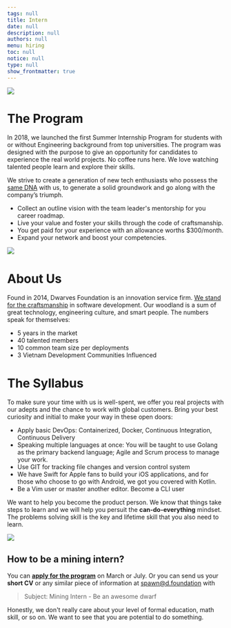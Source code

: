 ```yaml
---
tags: null
title: Intern
date: null
description: null
authors: null
menu: hiring
toc: null
notice: null
type: null
show_frontmatter: true
---
```

![](/images/internship.png)

# The Program

In 2018, we launched the first Summer Internship Program for students with or without Engineering background from top universities. The program was designed with the purpose to give an opportunity for candidates to experience the real world projects. No coffee runs here. We love watching talented people learn and explore their skills.

We strive to create a generation of new tech enthusiasts who possess the [same DNA](../additional-info/what-we-value.md) with us, to generate a solid groundwork and go along with the company’s triumph.

* Collect an outline vision with the team leader's mentorship for you career roadmap.
* Live your value and foster your skills through the code of craftsmanship.
* You get paid for your experience with an allowance worths $300/month.
* Expand your network and boost your competencies.

![](/images/internship-program-01.png)

# About Us

Found in 2014, Dwarves Foundation is an innovation service firm. [We stand for the craftsmanship](../additional-info/what-we-stand-for.md) in software development. Our woodland is a sum of great technology, engineering culture, and smart people. The numbers speak for themselves:

* 5 years in the market
* 40 talented members
* 10 common team size per deployments
* 3 Vietnam Development Communities Influenced

# The Syllabus

To make sure your time with us is well-spent, we offer you real projects with our adepts and the chance to work with global customers. Bring your best curiosity and initial to make your way in these open doors:

* Apply basic DevOps: Containerized, Docker, Continuous Integration, Continuous Delivery
* Speaking multiple languages at once: You will be taught to use Golang as the primary backend language; Agile and Scrum process to manage your work.
* Use GIT for tracking file changes and version control system
* We have Swift for Apple fans to build your iOS applications, and for those who choose to go with Android, we got you covered with Kotlin.
* Be a Vim user or master another editor. Become a CLI user

We want to help you become the product person. We know that things take steps to learn and we will help you persuit the **can-do-everything** mindset. The problems solving skill is the key and lifetime skill that you also need to learn.

![](/images/internship-program-02.png)

## How to be a mining intern?

You can [**apply for the program**](https://internship.dwarves.foundation) on March or July. Or you can send us your **short CV** or any similar piece of information at [spawn@d.foundation](mailto:spawn@d.foundation) with 

 > 
 > Subject: Mining Intern - Be an awesome dwarf

Honestly, we don't really care about your level of formal education, math skill, or so on. We want to see that you are potential to do something.
